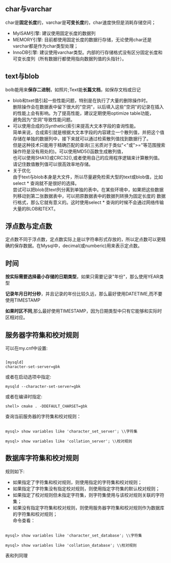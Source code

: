 ## char与varchar
char是**固定长度**的，varchar是**可变长度**的，char速度快但是消耗存储空间；  
  - MyISAM引擎: 建议使用固定长度的数据列  
  - MEMORY引擎: 目前都使用固定长度的数据行存储，无论使用char还是varchar都是作为char类型处理；  
  - InnoDB引擎: 建议使用varchar类型。内部的行存储格式没有区分固定长度和可变长度列（所有数据行都使用指向数据列值的头指针）。  
  
## text与blob
bolb能用来**保存二进制**，如照片;Text能**长篇文档**，如保存文档或日记  
  - blob和txet值引起一些性能问题，特别是在执行了大量的删除操作时。  
    删除操作会在数据表中留下很大的"空洞"，以后填入这些"空洞"的记录在插入的性能上会有影响。为了提高性能，建议定期使用optimize table功能，  
    避免因为"空洞"导致性能问题。
  - 可以使用合成的(Synthetic)索引来提高大文本字段的查询性能。  
    简单来说，合成索引就是根据大文本字段的内容建立一个散列值，并把这个值存储在单独的数据列中，接下来就可以通过检索散列值找到数据行了。  
    但是这种技术只能用于精确匹配的查询(三劣质对于类似"<"或">="等范围搜索操作符是没有用处的)。可以使用MD5()函数生成散列值，  
    也可以使用SHA1()或CRC32(),或者使用自己的应用程序逻辑来计算散列值。请记住数值散列值可以很高效率地存储。
  - 关于优化  
    由于text与blob本身是大文件，所以尽量避免检索大型的text或blob值，比如select * 查询就不是很好的选择。  
    尝试可以把blob货text列分离到单独的表中。在某些环境中，如果把这些数据列移动到第二张数据表中，可以把原数据表中的数据列转换为固定长度的
    数据行格式，那么它就有意义的。这时使用select * 查询的时候不会通过网络传输大量的BLOB和TEXT。  

## 浮点数与定点数
定点数不同于浮点数，定点数实际上是以字符串形式存放的，所以定点数可以更精确的保存数据。在Mysql中，decimal(或numberic)用来表示定点数。  

## 时间
**按实际需要选择最小存储的日期类型**，如果只需要记录"年份"，那么使用YEAR类型  

**记录年月日时分秒**，并且记录的年份比较久远，那么最好使用DATETIME,而不要使用TIMESTAMP  

**如果时区不同**,那么最好使用TIMESTAMP，因为日期类型中只有它能够和实际时区相对应。  

## 服务器字符集和校对规则
可以在my.cnf中设置:
```

[mysqld]
character-set-server=gbk
```  
或者在启动选项中指定:
```
mysqld --character-set-server=gbk
```  
或者在编译时指定:
```
shell> cmake . -DDEFAULT_CHARSET=gbk
```
查询当前服务器的字符集和校对规则：
```

mysql> show variables like 'character_set_server'; \\字符集

mysql> show variables like 'collation_server'; \\校对规则
```

## 数据库字符集和校对规则
规则如下:  
- 如果指定了字符集和校对规则，则使用指定的字符集和校对规则；  
- 如果指定了字符集没有指定校对规则，则使用指定字符集的默认校对规则；  
- 如果指定了校对规则但未指定字符集，则字符集使用与该校对规则关联的字符集；  
- 如果没有指定字符集和校对规则，则使用服务器字符集和校对规则作为数据库的字符集和校对规则；  
命令查看：
```

mysql> show variables like 'character_set_database'; \\字符集

mysql> show variables like 'collation_database'; \\校对规则
```
表和列同理  


